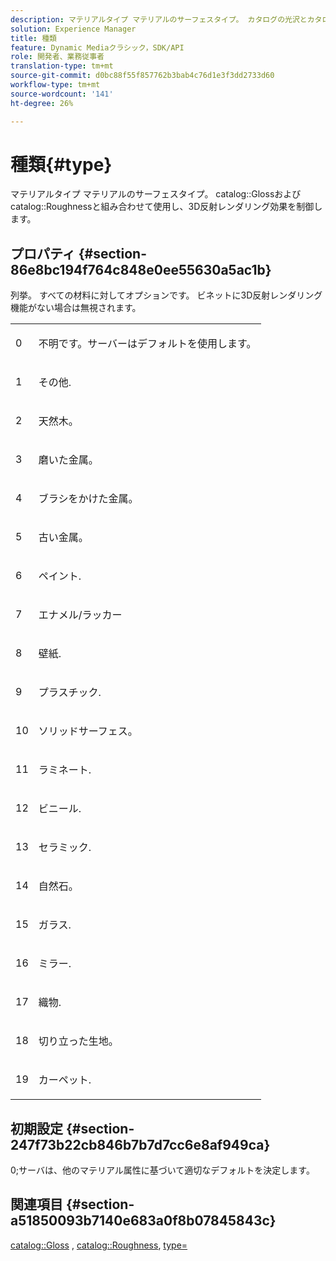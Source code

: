 ```yaml
---
description: マテリアルタイプ マテリアルのサーフェスタイプ。 カタログの光沢とカタログの粗さと組み合わせて使用し、3D反射レンダリング効果を制御します。
solution: Experience Manager
title: 種類
feature: Dynamic Mediaクラシック，SDK/API
role: 開発者、業務従事者
translation-type: tm+mt
source-git-commit: d0bc88f55f857762b3bab4c76d1e3f3dd2733d60
workflow-type: tm+mt
source-wordcount: '141'
ht-degree: 26%

---
```



# 種類{#type}

マテリアルタイプ マテリアルのサーフェスタイプ。 catalog::Glossおよびcatalog::Roughnessと組み合わせて使用し、3D反射レンダリング効果を制御します。

## プロパティ {#section-86e8bc194f764c848e0ee55630a5ac1b}

列挙。 すべての材料に対してオプションです。 ビネットに3D反射レンダリング機能がない場合は無視されます。

<table id="simpletable_85BF61871CAA420B92B855AAB8FACA2C"> 
 <tr class="strow"> 
  <td class="stentry"> <p>0 </p> </td> 
  <td class="stentry"> <p>不明です。サーバーはデフォルトを使用します。 </p> </td> 
 </tr> 
 <tr class="strow"> 
  <td class="stentry"> <p>1 </p> </td> 
  <td class="stentry"> <p>その他. </p> </td> 
 </tr> 
 <tr class="strow"> 
  <td class="stentry"> <p>2 </p> </td> 
  <td class="stentry"> <p>天然木。 </p> </td> 
 </tr> 
 <tr class="strow"> 
  <td class="stentry"> <p>3 </p> </td> 
  <td class="stentry"> <p>磨いた金属。 </p> </td> 
 </tr> 
 <tr class="strow"> 
  <td class="stentry"> <p>4 </p> </td> 
  <td class="stentry"> <p>ブラシをかけた金属。 </p> </td> 
 </tr> 
 <tr class="strow"> 
  <td class="stentry"> <p>5 </p> </td> 
  <td class="stentry"> <p>古い金属。 </p> </td> 
 </tr> 
 <tr class="strow"> 
  <td class="stentry"> <p>6 </p> </td> 
  <td class="stentry"> <p>ペイント. </p> </td> 
 </tr> 
 <tr class="strow"> 
  <td class="stentry"> <p>7 </p> </td> 
  <td class="stentry"> <p>エナメル/ラッカー </p> </td> 
 </tr> 
 <tr class="strow"> 
  <td class="stentry"> <p>8 </p> </td> 
  <td class="stentry"> <p>壁紙. </p> </td> 
 </tr> 
 <tr class="strow"> 
  <td class="stentry"> <p>9 </p> </td> 
  <td class="stentry"> <p>プラスチック. </p> </td> 
 </tr> 
 <tr class="strow"> 
  <td class="stentry"> <p>10 </p> </td> 
  <td class="stentry"> <p>ソリッドサーフェス。 </p> </td> 
 </tr> 
 <tr class="strow"> 
  <td class="stentry"> <p>11 </p> </td> 
  <td class="stentry"> <p>ラミネート. </p> </td> 
 </tr> 
 <tr class="strow"> 
  <td class="stentry"> <p>12 </p> </td> 
  <td class="stentry"> <p>ビニール. </p> </td> 
 </tr> 
 <tr class="strow"> 
  <td class="stentry"> <p>13 </p> </td> 
  <td class="stentry"> <p>セラミック. </p> </td> 
 </tr> 
 <tr class="strow"> 
  <td class="stentry"> <p>14 </p> </td> 
  <td class="stentry"> <p>自然石。 </p> </td> 
 </tr> 
 <tr class="strow"> 
  <td class="stentry"> <p>15 </p> </td> 
  <td class="stentry"> <p>ガラス. </p> </td> 
 </tr> 
 <tr class="strow"> 
  <td class="stentry"> <p>16 </p> </td> 
  <td class="stentry"> <p>ミラー. </p> </td> 
 </tr> 
 <tr class="strow"> 
  <td class="stentry"> <p>17 </p> </td> 
  <td class="stentry"> <p>織物. </p> </td> 
 </tr> 
 <tr class="strow"> 
  <td class="stentry"> <p>18 </p> </td> 
  <td class="stentry"> <p>切り立った生地。 </p> </td> 
 </tr> 
 <tr class="strow"> 
  <td class="stentry"> <p>19 </p> </td> 
  <td class="stentry"> <p>カーペット. </p> </td> 
 </tr> 
</table>

## 初期設定 {#section-247f73b22cb846b7b7d7cc6e8af949ca}

0;サーバは、他のマテリアル属性に基づいて適切なデフォルトを決定します。

## 関連項目 {#section-a51850093b7140e683a0f8b07845843c}

[catalog::Gloss](../../../../../ir-api/material-cat/image-rendering-api-ref/c-ir-material-catalog/c-ir-material-data-reference/r-ir-cat-gloss.md#reference-5277f62a67e2408ab94699aa712f1eeb) ,  [catalog::Roughness](../../../../../ir-api/material-cat/image-rendering-api-ref/c-ir-material-catalog/c-ir-material-data-reference/r-ir-roughness.md#reference-79f748ac642745e3b81795a99f61fa99),  [type=](../../../../../ir-api/http-protocol/image-rendering-api-ref/c-ir-http-protocol-ref/c-ir-http-protocol-command-reference/r-ir-http-type.md#reference-128c7de89e2d46838019b560f3f84a35)
